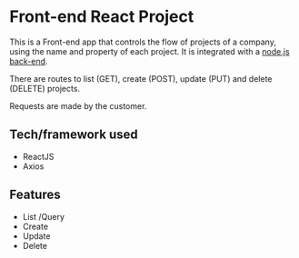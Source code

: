 # Front-end React Project

This is a Front-end app that controls the flow of projects of a company, using the name and property of each project. It is integrated with a [node.js back-end](https://github.com/daniel30-07/Back-end-Node.js-Project.git).

There are routes to list (GET), create (POST), update (PUT) and delete (DELETE) projects.

Requests are made by the customer.

## Tech/framework used
* ReactJS
* Axios

## Features
* List /Query
* Create
* Update
* Delete



